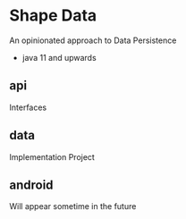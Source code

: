 # Shape Data

An opinionated approach to Data Persistence

*	java 11 and upwards

## api
Interfaces

## data

Implementation Project

## android
Will appear sometime in the future
